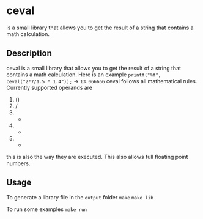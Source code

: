 # ceval
is a small library that allows you to get the result of a string that contains a math calculation.

## Description
ceval is a small library that allows you to get the result of a string that contains a math calculation.
Here is an example `printf("%f", ceval("2*7/1.5 * 1.4"));` -> `13.066666`
ceval follows all mathematical rules.
Currently supported operands are

1. ()
2. /
3. *
4. +
5. -

this is also the way they are executed.
This also allows full floating point numbers.

## Usage

To generate a library file in the `output` folder
`make`
`make lib`

To run some examples
`make run`
